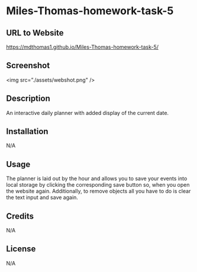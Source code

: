 # Miles-Thomas-homework-task-5

## URL to Website
https://mdthomas1.github.io/Miles-Thomas-homework-task-5/ 

## Screenshot
<img src=”./assets/webshot.png" />

## Description
An interactive daily planner with added display of the current date.

## Installation
N/A

## Usage
The planner is laid out by the hour and allows you to save your events into local storage by clicking the corresponding save button so, when you open the website again. Additionally, to remove objects all you have to do is clear the text input and save again.

## Credits
N/A

## License
N/A
